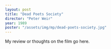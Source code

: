 ```yaml
---
layout: post
title: "Dead Poets Society"
director: "Peter Weir"
year: 1989
poster: "/assets/img/mp/dead-poets-society.jpg"
---
```


My review or thoughts on the film go here.
